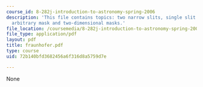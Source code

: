 ```yaml
---
course_id: 8-282j-introduction-to-astronomy-spring-2006
description: 'This file contains topics: two narrow slits, single slit of finite width,
  arbitrary mask and two-dimensional masks.'
file_location: /coursemedia/8-282j-introduction-to-astronomy-spring-2006/72b140bfd3682456a6f316d8a5759d7e_fraunhofer.pdf
file_type: application/pdf
layout: pdf
title: fraunhofer.pdf
type: course
uid: 72b140bfd3682456a6f316d8a5759d7e

---
```

None